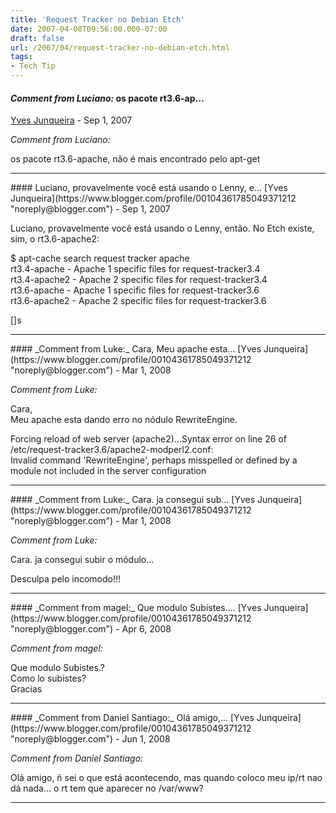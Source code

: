 ```yaml
---
title: 'Request Tracker no Debian Etch'
date: 2007-04-08T09:56:00.000-07:00
draft: false
url: /2007/04/request-tracker-no-debian-etch.html
tags: 
- Tech Tip
---
```


#### _Comment from Luciano:_ os pacote rt3.6-ap...
[Yves Junqueira](https://www.blogger.com/profile/00104361785049371212 "noreply@blogger.com") - <time datetime="2007-09-17T04:59:00.000-07:00">Sep 1, 2007</time>

_Comment from Luciano:_  
  
os pacote rt3.6-apache, não é mais encontrado pelo apt-get
<hr />
#### Luciano, provavelmente você está usando o Lenny, e...
[Yves Junqueira](https://www.blogger.com/profile/00104361785049371212 "noreply@blogger.com") - <time datetime="2007-09-17T06:57:00.000-07:00">Sep 1, 2007</time>

Luciano, provavelmente você está usando o Lenny, então. No Etch existe, sim, o rt3.6-apache2:  
  
$ apt-cache search request tracker apache  
rt3.4-apache - Apache 1 specific files for request-tracker3.4  
rt3.4-apache2 - Apache 2 specific files for request-tracker3.4  
rt3.6-apache - Apache 1 specific files for request-tracker3.6  
rt3.6-apache2 - Apache 2 specific files for request-tracker3.6  
  
\[\]s
<hr />
#### _Comment from Luke:_ Cara, Meu apache esta...
[Yves Junqueira](https://www.blogger.com/profile/00104361785049371212 "noreply@blogger.com") - <time datetime="2008-03-17T07:18:00.000-07:00">Mar 1, 2008</time>

_Comment from Luke:_  
  
Cara,  
Meu apache esta dando erro no nódulo RewriteEngine.  
  
Forcing reload of web server (apache2)...Syntax error on line 26 of /etc/request-tracker3.6/apache2-modperl2.conf:  
Invalid command 'RewriteEngine', perhaps misspelled or defined by a module not included in the server configuration
<hr />
#### _Comment from Luke:_ Cara. ja consegui sub...
[Yves Junqueira](https://www.blogger.com/profile/00104361785049371212 "noreply@blogger.com") - <time datetime="2008-03-17T08:06:00.000-07:00">Mar 1, 2008</time>

_Comment from Luke:_  
  
Cara. ja consegui subir o módulo...  
  
Desculpa pelo incomodo!!!
<hr />
#### _Comment from magel:_ Que modulo Subistes....
[Yves Junqueira](https://www.blogger.com/profile/00104361785049371212 "noreply@blogger.com") - <time datetime="2008-04-19T02:23:00.000-07:00">Apr 6, 2008</time>

_Comment from magel:_  
  
Que modulo Subistes.?  
Como lo subistes?  
Gracias
<hr />
#### _Comment from Daniel Santiago:_ Olá amigo,...
[Yves Junqueira](https://www.blogger.com/profile/00104361785049371212 "noreply@blogger.com") - <time datetime="2008-06-02T03:56:00.000-07:00">Jun 1, 2008</time>

_Comment from Daniel Santiago:_  
  
Olá amigo, ñ sei o que está acontecendo, mas quando coloco meu ip/rt nao dá nada... o rt tem que aparecer no /var/www?
<hr />
